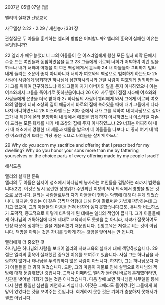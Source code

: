 2007년 05월 07일 (월)

엘리의 실패한 신앙교육



사무엘상 2:22 - 2:29 / 새찬송가 331 장


관찰질문
두 아들을 훈계하는 엘리의 방법은 어떠합니까?
엘리의 훈육이 실패한 이유는 무엇입니까?

22 엘리가 매우 늙었더니 그의 아들들이 온 이스라엘에게 행한 모든 일과 회막 문에서 수종 드는 여인들과 동침하였음을 듣고 23 그들에게 이르되 너희가 어찌하여 이런 일을 하느냐 내가 너희의 악행을 이 모든 백성에게서 듣노라 24 내 아들들아 그리하지 말라 내게 들리는 소문이 좋지 아니하니라 너희가 여호와의 백성으로 범죄하게 하는도다 25 사람이 사람에게 범죄하면 하나님이 심판하시려니와 만일 사람이 여호와께 범죄하면 누가 그를 위하여 간구하겠느냐 하되 그들이 자기 아버지의 말을 듣지 아니하였으니 이는 여호와께서 그들을 죽이기로 뜻하셨음이더라 26 아이 사무엘이 점점 자라매 여호와와 사람들에게 은총을 더욱 받더라 27 하나님의 사람이 엘리에게 와서 그에게 이르되 여호와의 말씀에 너희 조상의 집이 애굽에서 바로의 집에 속하였을 때에 내가 그들에게 나타나지 아니하였느냐 28 이스라엘 모든 지파 중에서 내가 그를 택하여 내 제사장으로 삼아 그가 내 제단에 올라 분향하며 내 앞에서 에봇을 입게 하지 아니하였느냐 이스라엘 자손이 드리는 모든 화제를 내가 네 조상의 집에 주지 아니하였느냐 29 너희는 어찌하여 내가 내 처소에서 명령한 내 제물과 예물을 밟으며 네 아들들을 나보다 더 중히 여겨 내 백성 이스라엘이 드리는 가장 좋은 것으로 너희들을 살지게 하느냐

29 Why do you scorn my sacrifice and offering that I prescribed for my dwelling? Why do you honor your sons more than me by fattening yourselves on the choice parts of every offering made by my people Israel?

해석도움





엘리의 실패한 훈육  
엘리의 두 아들은 심지어 성소에서 하나님께 봉사하는 여인들을 겁탈하는 죄까지 범했습니다(22). 이것은 당시 음란한 성행위가 수반되던 이방의 제사 의식에서 영향을 받은 것으로 보입니다. 엘리는 사람들로부터 자기 아들들이 행하는 악행에 대해 다 듣게 되었습니다. 하지만, 엘리는 이 같은 끔찍한 악행에 대해 단지 말로써만 가볍게 책망하는데 그치고 있으며, 그의 아들들의 마음을 전혀 바꾸어 놓지 못했습니다(25). 홉니와 비느하스가 도덕적, 종교적으로 이렇게 타락하게 된 데에는 엘리의 책임이 큽니다. 그가 아들들에게 하나님의 거룩하심에 대해 제대로 교육하지도 못했을 뿐 아니라, 자녀가 잘못하여도 인정 때문에 징계하는 일을 게을리했기 때문입니다. 신앙교육은 저절로 되는 것이 아닙니다. 책망을 아끼는 것은 자녀를 망하게 하는 것임을 잊어서는 안 됩니다.  

엘리에게 더 중요한 것  
하나님은 하나님의 사람을 보내어 엘리의 자녀교육의 실패에 대해 책망하셨습니다. 29절은 엘리의 훈육이 실패했던 중요한 이유를 보여주고 있습니다. 사실 그는 하나님을 사랑하지 않거나 하나님을 두려워하지 않은 사람이 아닙니다. 하지만, 그는 하나님보다 자기 아들들을 더 귀히 여겼습니다. 또한, 그의 마음이 제물로 인해 살찜으로 하나님의 책망에 대해 둔감해졌던 것입니다. 그러나 이때라도 엘리가 돌이켜 바르게 훈계했더라면, 심판을 벗어날 기회가 없는 것은 아니었습니다. 다음 장에 보면 하나님은 사무엘을 통해 다시 한번 동일한 심판을 예언하고 계십니다. 이것은 그때라도 돌이켰다면 그들에게 희망이 있었다는 것을 보여주는 것입니다. 회개하지 못한 것은 기회가 충분하지 못해서가 결코 아닙니다.